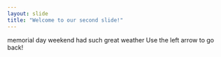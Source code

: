 ```yaml
---
layout: slide
title: "Welcome to our second slide!"
---
```

memorial day weekend had such great weather
Use the left arrow to go back!
